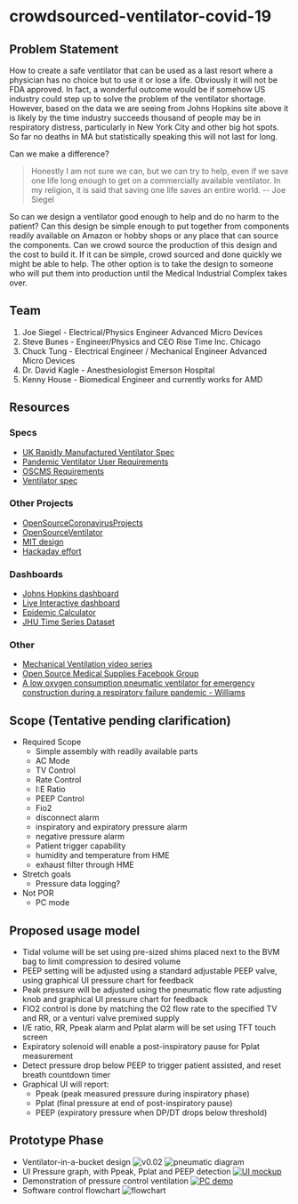 # crowdsourced-ventilator-covid-19
## Problem Statement
How to create a safe ventilator that can be used as a last resort where a physician has no choice but to use it or lose a life.  Obviously it will not be FDA approved.  In fact, a wonderful outcome would be if somehow US industry could step up to solve the problem of the ventilator shortage.  However, based on the data we are seeing from Johns Hopkins site above it is likely by the time industry succeeds thousand of people may be in respiratory distress,  particularly in New York City and other big hot spots.  So far no deaths in MA but statistically speaking this will not last for long.

Can we make a difference?
> Honestly I am not sure we can,  but we can try to help, even if we save one life long enough to get on a commercially available ventilator.  In my religion, it is said that saving one life saves an entire world.
-- Joe Siegel

So can we design a ventilator good enough to help and do no harm to the patient?   Can this design be simple enough to put together from components readily available on Amazon or hobby shops or any place that can source the components.  Can we crowd source the production of this design and the cost to build it.  If it can be simple, crowd sourced and done quickly we might be able to help.  The other option is to take the design to someone who will put them into production until the Medical Industrial Complex takes over.

## Team
1. Joe Siegel - Electrical/Physics Engineer  Advanced Micro Devices
1. Steve Bunes - Engineer/Physics and CEO Rise Time Inc. Chicago
1. Chuck Tung - Electrical Engineer / Mechanical Engineer Advanced Micro Devices
1. Dr. David Kagle - Anesthesiologist Emerson Hospital
1. Kenny House - Biomedical Engineer and currently works for AMD 


## Resources
### Specs
- [UK Rapidly Manufactured Ventilator Spec](https://www.gov.uk/government/publications/coronavirus-covid-19-ventilator-supply-specification/rapidly-manufactured-ventilator-system-specification)
- [Pandemic Ventilator User Requirements](https://docs.google.com/spreadsheets/u/2/d/1XAo2LKQBSAnemD73kKWN7G7QsSLVRSNY9SQNuliBCzY/edit#gid=0)
- [OSCMS Requirements](https://docs.google.com/document/d/15kqUPPI7bYL6dnCetOeDSyE8IG5pHVmtg8Ju4yzGlF8/edit?fbclid=IwAR31p6i7iZhFuL7ejLUs5mz9gmRXWi1kWoOG2wR_Lyqr3UgzaOcz6t2VNlk#heading=h.1pr0nkc86xgg)
- [Ventilator spec](https://drive.google.com/open?id=1mXAS4-lcwsU2nRVF3crRuBIVWJfbnB5P)
### Other Projects
- [OpenSourceCoronavirusProjects](https://github.com/cyborg527/OpenSourceCoronavirusProjects)
- [OpenSourceVentilator](https://opensourceventilator.ie/)
- [MIT design](https://www.fastcompany.com/1661942/mit-students-invent-100-ventilator-for-disaster-zones)
- [Hackaday effort](https://hackaday.com/2020/03/12/ultimate-medical-hackathon-how-fast-can-we-design-and-deploy-an-open-source-ventilator/)
### Dashboards
- [Johns Hopkins dashboard](https://gisanddata.maps.arcgis.com/apps/opsdashboard/index.html#/bda7594740fd40299423467b48e9ecf6)
- [Live Interactive dashboard](https://datastudio.google.com/embed/reporting/f56febd8-5c42-4191-bcea-87a3396f4508/page/k1XIB)
- [Epidemic Calculator](http://gabgoh.github.io/COVID/index.html)
- [JHU Time Series Dataset](https://github.com/CSSEGISandData/COVID-19/tree/master/csse_covid_19_data)
### Other
- [Mechanical Ventilation video series](https://www.youtube.com/watch?v=i6hmGVBbIJk)
- [Open Source Medical Supplies Facebook Group](https://www.facebook.com/groups/670932227050506/post_tags/?post_tag_id=674736673336728)
- [A low oxygen consumption pneumatic ventilator for emergency construction during a respiratory failure pandemic - Williams](https://l.facebook.com/l.php?u=https%3A%2F%2Flookaside.fbsbx.com%2Ffile%2FWilliams_et_al-2010-Anaesthesia.pdf%3Ftoken%3DAWx69kPx0nI5HEpVeaNy24bn4q1GDzC0sXTHRSZhE5KIxPyQ67eEu4S7N0iHn_JngGeEK6sNljjXqsA0bA2tAop5FZhIAJotbVWZG8MHPUSA61l7TgDelxZyH2fv6vmKNmL1gULxPK_-b8P3h3ojDA-C_5E6aT0WHfSQDe-etnz0yQ&h=AT3qvgoCUalOjiZATD5rFSJ50BaXUBusOQzW24deVutMAoYmEEW2gb7SYGIeyHJHv5q-TYAeBxpWslhvpChvipB0kV3w04YnqNlw6mtW9Ulel8722b-9MIDKZM1h07lpOwy1N8V3uD4&__tn__=H-R&c[0]=AT2hPfdfSJtkRwnPiZanBKqyTAIH8YzXrv1SWUdh0CvUafrDPVMH3qYw4MAtS64r40eAcNFiGvjK22xvQ87VvWOnltyAbapza0FJKsrX69uNKpJWSq5YWYZUeS-ccZNzSWObEsIWBGhfaV-nHj7KMA)

## Scope (Tentative pending clarification)
- Required Scope
  - Simple assembly with readily available parts
  - AC Mode
  - TV Control
  - Rate Control
  - I:E Ratio
  - PEEP Control
  - Fio2
  - disconnect alarm
  - inspiratory and expiratory pressure alarm
  - negative pressure alarm
  - Patient trigger capability
  - humidity and temperature from HME
  - exhaust filter through HME
- Stretch goals
  - Pressure data logging?
- Not POR
  - PC mode

## Proposed usage model
- Tidal volume will be set using pre-sized shims placed next to the BVM bag to limit compression to desired volume
- PEEP setting will be adjusted using a standard adjustable PEEP valve, using graphical UI pressure chart for feedback
- Peak pressure will be adjusted using the pneumatic flow rate adjusting knob and graphical UI pressure chart for feedback
- FIO2 control is done by matching the O2 flow rate to the specified TV and RR, or a venturi valve premixed supply
- I/E ratio, RR, Ppeak alarm and Pplat alarm will be set using TFT touch screen
- Expiratory solenoid will enable a post-inspiratory pause for Pplat measurement
- Detect pressure drop below PEEP to trigger patient assisted, and reset breath countdown timer
- Graphical UI will report:
  - Ppeak (peak measured pressure during inspiratory phase)
  - Pplat (final pressure at end of post-inspiratory pause)
  - PEEP (expiratory pressure when DP/DT drops below threshold)

## Prototype Phase
- Ventilator-in-a-bucket design
![v0.02](https://i.imgur.com/BRfGdHy.png)
![pneumatic diagram](https://i.imgur.com/aHmrQsf.png)
- UI Pressure graph, with Ppeak, Pplat and PEEP detection
[![UI mockup](https://i.imgur.com/8U2wyyO.png)](https://youtu.be/rTBNxbjgaRo)
- Demonstration of pressure control ventilation
[![PC demo](https://i.imgur.com/05wxSNS.png)](https://www.youtube.com/watch?v=D5YNfeIVXSU)
- Software control flowchart
![flowchart](https://i.imgur.com/mgNiw1e.png)
